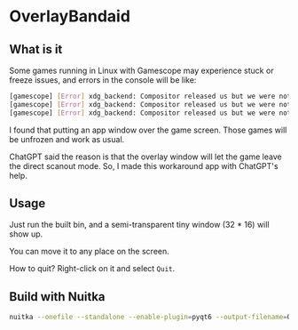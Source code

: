 # OverlayBandaid

## What is it

Some games running in Linux with Gamescope may experience stuck or freeze issues, and errors in the console will be like:

```bash
[gamescope] [Error] xdg_backend: Compositor released us but we were not acquired. Oh no.
[gamescope] [Error] xdg_backend: Compositor released us but we were not acquired. Oh no.
[gamescope] [Error] xdg_backend: Compositor released us but we were not acquired. Oh no.
```

I found that putting an app window over the game screen. Those games will be unfrozen and work as usual.

ChatGPT said the reason is that the overlay window will let the game leave the direct scanout mode. So, I made this workaround app with ChatGPT's help.

## Usage

Just run the built bin, and a semi-transparent tiny window (32 * 16) will show up.

You can move it to any place on the screen.

How to quit? Right-click on it and select `Quit`. 

## Build with Nuitka

```bash
nuitka --onefile --standalone --enable-plugin=pyqt6 --output-filename=OverlayBandAid main.py
```